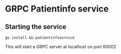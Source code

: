 # GRPC  Patientinfo service

## Starting the service

    go install && patientinfoservice

This will start a GRPC server at localhost on port 60002